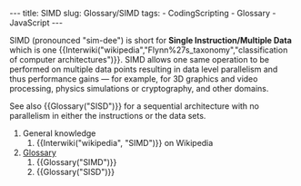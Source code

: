 --- title: SIMD slug: Glossary/SIMD tags: - CodingScripting - Glossary - JavaScript ---

SIMD (pronounced "sim-dee") is short for **Single Instruction/Multiple Data** which is one {{Interwiki("wikipedia","Flynn%27s\_taxonomy","classification of computer architectures")}}. SIMD allows one same operation to be performed on multiple data points resulting in data level parallelism and thus performance gains — for example, for 3D graphics and video processing, physics simulations or cryptography, and other domains.

See also {{Glossary("SISD")}} for a sequential architecture with no parallelism in either the instructions or the data sets.

1.  General knowledge
    1.  {{Interwiki("wikipedia", "SIMD")}} on Wikipedia
2.  [Glossary](/en-US/docs/Glossary)
    1.  {{Glossary("SIMD")}}
    2.  {{Glossary("SISD")}}

